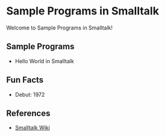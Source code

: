 # Sample Programs in Smalltalk

Welcome to Sample Programs in Smalltalk!

## Sample Programs

- Hello World in Smalltalk

## Fun Facts

- Debut: 1972

## References

- [Smalltalk Wiki](https://en.wikipedia.org/wiki/Smalltalk)

